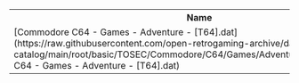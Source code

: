 <table>
<tr><th>Name</th><th>Size</th></tr>
<tr><td>
[Commodore C64 - Games - Adventure - [T64].dat](https://raw.githubusercontent.com/open-retrogaming-archive/dat-catalog/main/root/basic/TOSEC/Commodore/C64/Games/Adventure/[T64]/Commodore C64 - Games - Adventure - [T64].dat)
</td><td>1490435</td></tr>
</table>
